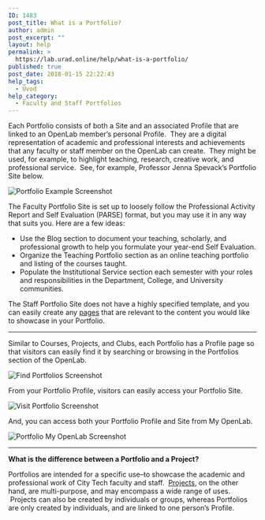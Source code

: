 ```yaml
---
ID: 1483
post_title: What is a Portfolio?
author: admin
post_excerpt: ""
layout: help
permalink: >
  https://lab.urad.online/help/what-is-a-portfolio/
published: true
post_date: 2018-01-15 22:22:43
help_tags:
  - Úvod
help_category:
  - Faculty and Staff Portfolios
---
```

Each Portfolio consists of both a Site and an associated Profile that are linked to an OpenLab member’s personal Profile.  They are a digital representation of academic and professional interests and achievements that any faculty or staff member on the OpenLab can create.  They might be used, for example, to highlight teaching, research, creative work, and professional service.  See, for example, Professor Jenna Spevack’s Portfolio Site below.

<img class="alignnone wp-image-45158 size-full" src="https://openlab.citytech.cuny.edu/wp-content/uploads/2013/01/screencapture-profspevack-1507424340454.png" alt="Portfolio Example Screenshot" />

The Faculty Portfolio Site is set up to loosely follow the Professional Activity Report and Self Evaluation (PARSE) format, but you may use it in any way that suits you. Here are a few ideas:
<ul>
 	<li>Use the Blog section to document your teaching, scholarly, and professional growth to help you formulate your year-end Self Evaluation.</li>
 	<li>Organize the Teaching Portfolio section as an online teaching portfolio and listing of the courses taught.</li>
 	<li>Populate the Institutional Service section each semester with your roles and responsibilities in the Department, College, and University communities.</li>
</ul>
The Staff Portfolio Site does not have a highly specified template, and you can easily create any <a title="Creating pages on your Site" href="https://openlab.citytech.cuny.edu/blog/help/creating-pages-on-your-site/">pages</a> that are relevant to the content you would like to showcase in your Portfolio.

_____________

Similar to Courses, Projects, and Clubs, each Portfolio has a Profile page so that visitors can easily find it by searching or browsing in the Portfolios section of the OpenLab.

<img class="alignnone wp-image-36728 size-full" src="https://openlab.citytech.cuny.edu/wp-content/uploads/2013/01/WhatIsPortfolio_2_v2.png" alt="Find Portfolios Screenshot" />

From your Portfolio Profile, visitors can easily access your Portfolio Site.

<img class="alignnone wp-image-36729 size-full" src="https://openlab.citytech.cuny.edu/wp-content/uploads/2013/01/WhatIsPortfolio_3_v2.png" alt="Visit Portfolio Screenshot" />

And, you can access both your Portfolio Profile and Site from My OpenLab.

<img class="alignnone wp-image-36731 size-full" src="https://openlab.citytech.cuny.edu/wp-content/uploads/2013/01/WhatIsPortfolio_4_v2.png" alt="Portfolio My OpenLab Screenshot" />

_____________

<strong>What is the difference between a Portfolio and a Project?</strong>

Portfolios are intended for a specific use–to showcase the academic and professional work of City Tech faculty and staff.  <a title="What is a Project on the OpenLab?" href="https://openlab.citytech.cuny.edu/blog/help/what-is-a-project-on-the-openlab/">Projects</a>, on the other hand, are multi-purpose, and may encompass a wide range of uses.  Projects can also be created by individuals or groups, whereas Portfolios are only created by individuals, and are linked to one person’s Profile.